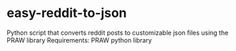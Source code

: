 # easy-reddit-to-json
Python script that converts reddit posts to customizable json files using the PRAW library
Requirements: PRAW python library
